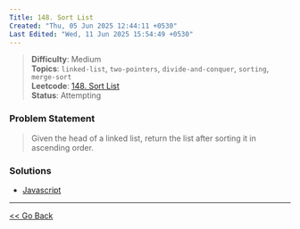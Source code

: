 ```yaml
---
Title: 148. Sort List
Created: "Thu, 05 Jun 2025 12:44:11 +0530"
Last Edited: "Wed, 11 Jun 2025 15:54:49 +0530"
---
```


> **Difficulty**: Medium  
> **Topics**: `linked-list`, `two-pointers`, `divide-and-conquer`, `sorting`, `merge-sort`  
> **Leetcode**: [148. Sort List][leetcode-148]  
> **Status**: Attempting

### Problem Statement

> Given the head of a linked list, return the list after sorting it in ascending
> order.

### Solutions

- [Javascript](./js/solution.js)

---

[<< Go Back](../../index.md)

[leetcode-148]: https://leetcode.com/problems/sort-list/
